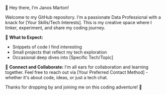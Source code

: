 👋 Hey there, I'm Janos Marton!

Welcome to my GitHub repository. I'm a passionate Data Professional with a knack for [Your Skills/Tech Interests]. This is my creative space where I tinker, experiment, and share my coding journey.

🚀 **What to Expect:**
- Snippets of code I find interesting
- Small projects that reflect my tech exploration
- Occasional deep dives into [Specific Tech/Topic]

🌱 **Connect and Collaborate:**
I'm all ears for collaboration and learning together. Feel free to reach out via [Your Preferred Contact Method] - whether it's about code, ideas, or just a tech chat.

Thanks for dropping by and joining me on this coding adventure! 🌟
